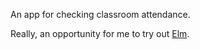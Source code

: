 An app for checking classroom attendance.  

Really, an opportunity for me to try out [Elm](elm-lang.org).
